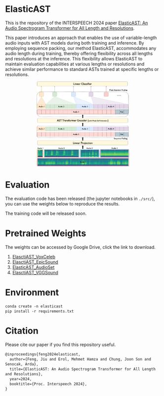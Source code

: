 # ElasticAST
This is the repository of the INTERSPEECH 2024 paper [ElasticAST: An Audio Spectrogram Transformer for All Length and Resolutions](https://github.com/JiuFengSC/ElasticAST).


This paper introduces an approach that enables the use of variable-length audio inputs with AST models during both training and inference. By employing sequence packing, our method ElasticAST, accommodates any audio length during training, thereby offering flexibility across all lengths and resolutions at the inference. This flexibility allows ElasticAST to maintain evaluation capabilities at various lengths or resolutions and achieve similar performance to standard ASTs trained at specific lengths or resolutions.


<div align=center>
<img width="300" alt="image" src="https://github.com/JiuFengSC/ElasticAST/blob/main/assets/ElasticAST.png?raw=true">
</div>

# Evaluation


The evaluation code has been released (the jupyter notebooks in `./src/`), you can use the weights below to reproduce the results.

The training code will be released soon.


# Pretrained Weights

The weights can be accessed by Google Drive, click the link to download.

1. [ElasctiAST_VoxCeleb](https://drive.google.com/file/d/1Sl5svJVQyICzKBQIrVoINrklFaaq86X0/view?usp=sharing)
2. [ElasctiAST_EpicSound](https://drive.google.com/file/d/1DNk9Bzwk8TqTBOmNFT0AUBREtxicQq_M/view?usp=sharing)
3. [ElasticAST_AudioSet](https://drive.google.com/file/d/1AXhKdBbtD8R1Ie68LNp3pLauIKk4Cs6o/view?usp=sharing)
4. [ElasctiAST_VGGSound](https://drive.google.com/file/d/15sCRT-h4PivlwzlmquPXHldebuRNJmEH/view?usp=sharing)


# Environment

```
conda create -n elasticast
pip install -r requirements.txt
```

# Citation
Please cite our paper if you find this repository useful. 
```
@inproceedings{feng2024elasticast,
  author={Feng, Jiu and Erol, Mehmet Hamza and Chung, Joon Son and Senocak, Arda},
  title={ElasticAST: An Audio Spectrogram Transformer for All Length and Resolutions},
  year=2024,
  booktitle={Proc. Interspeech 2024},
}
```
